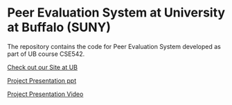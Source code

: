 # Peer Evaluation System at University at Buffalo (SUNY)
The repository contains the code for Peer Evaluation System developed as part of UB course CSE542.

[Check out our Site at UB](https://www-student.cse.buffalo.edu/CSE442-542/2019-Summer/cse-442a/)

[Project Presentation ppt](https://drive.google.com/file/d/1pdFiFPVmrlDruYrEdzB1MCMYKwxT_cuo/view?usp=sharing)

[Project Presentation Video](https://youtu.be/ZcegoHrqdek)

